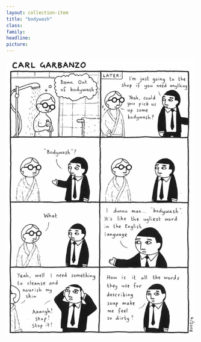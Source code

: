 ```yaml
---
layout: collection-item
title: "bodywash"
class:	
family:
headline:
picture:
---
```


![bodywash](/assets/img/garbanzo/2008/bodywash-900w.jpg)
